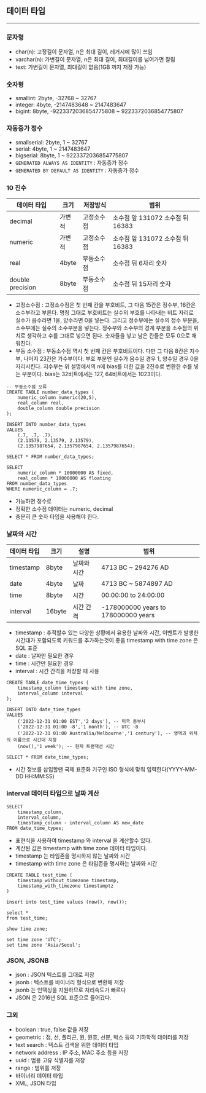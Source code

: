 
## 데이터 타입

--------------------------

### 문자형

* char(n): 고정길이 문자열, n은 최대 길이, 레거시에 많이 쓰임
* varchar(n): 가변길이 문자열, n은 최대 길이, 최대길이를 넘어가면 잘림
* text: 가변길이 문자열, 최대길이 없음(1GB 까지 저장 가능)

### 숫자형

* smallint: 2byte, -32768 ~ 32767
* integer: 4byte, -2147483648 ~ 2147483647
* bigint: 8byte, -9223372036854775808 ~ 9223372036854775807

### 자동증가 정수

* smallserial: 2byte, 1 ~ 32767
* serial: 4byte, 1 ~ 2147483647
* bigserial: 8byte, 1 ~ 9223372036854775807
* `GENERATED ALWAYS AS IDENTITY` : 자동증가 정수
* `GENERATED BY DEFAULT AS IDENTITY` : 자동증가 정수

### 10 진수

| 데이터 타입           | 크기  | 저장방식 | 범위                       |
|------------------|-----| -------- |--------------------------|
| decimal          | 가변적 | 고정소수점 | 소수점 앞 131072 소수점 뒤 16383 |
| numeric          | 가변적 | 고정소수점 | 소수점 앞 131072 소수점 뒤 16383 |
| real             | 4byte | 부동소수점 | 소수점 뒤 6자리 숫자             |
| double precision | 8byte | 부동소수점 | 소수점 뒤 15자리 숫자            |

* 고정소수점 : 고정소수점은 첫 번째 칸을 부호비트, 그 다음 15칸은 정수부, 16칸은 소수부라고 부른다. 명칭 그대로 부호비트는 실수의 부호를 나타내는 비트 자리로 실수가 음수라면 1을, 양수라면 0을 넣는다. 그리고 정수부에는 실수의 정수 부분을, 소수부에는 실수의 소수부분을 넣는다. 정수부와 소수부의 경계 부분을 소수점의 위치로 생각하고 수를 그대로 넣으면 된다. 숫자들을 넣고 남은 칸들은 모두 0으로 채워진다.
* 부동 소수점 : 부동소수점 역시 첫 번째 칸은 부호비트이다. 다만 그 다음 8칸은 지수부, 나머지 23칸은 가수부이다. 부호 부분엔 실수가 음수일 경우 1, 양수일 경우 0을 자리시킨다. 지수부는 위 설명에서의 n에 bias를 더한 값을 2진수로 변환한 수를 넣는 부분이다. bias는 32비트에서는 127, 64비트에서는 1023이다.
```
-- 부동소수점 오류
CREATE TABLE number_data_types (
    numeric_column numeric(20,5),
    real_column real,
    double_column double precision
);

INSERT INTO number_data_types
VALUES
    (.7, .7, .7),
    (2.13579, 2.13579, 2.13579),
    (2.1357987654, 2.1357987654, 2.1357987654);

SELECT * FROM number_data_types;

SELECT
    numeric_column * 10000000 AS fixed,
    real_column * 10000000 AS floating
FROM number_data_types
WHERE numeric_column = .7;
```
* 가능하면 정수로
* 정확한 소수점 데이터는 numeric, decimal
* 충분히 큰 숫자 타입을 사용해야 한다.

### 날짜와 시간

| 데이터 타입 | 크기 | 설명 | 범위                   |
|--------|----|----|----------------------|
|timestamp|8byte|날짜와 시간| 4713 BC ~ 294276 AD  |
|date|4byte|날짜| 4713 BC ~ 5874897 AD |
|time|8byte|시간| 00:00:00 to 24:00:00 |
|interval|16byte|시간 간격| -178000000 years to 178000000 years |

* timestamp : 추적할수 있는 다양한 상황에서 유용한 날짜와 시간, 이벤트가 발생한 시간대가 포함되도록 키워드를 추가하는것이 좋음 timestamp with time zone 은 SQL 표준
* date : 날짜만 필요한 경우
* time : 시간만 필요한 경우
* interval : 시간 간격을 저장할 때 사용
```
CREATE TABLE date_time_types (
    timestamp_column timestamp with time zone,
    interval_column interval
);

INSERT INTO date_time_types
VALUES
    ('2022-12-31 01:00 EST','2 days'), -- 미국 동부시
    ('2022-12-31 01:00 -8','1 month'), -- UTC -8
    ('2022-12-31 01:00 Australia/Melbourne','1 century'), -- 영역과 위치의 이름으로 시간대 지정
    (now(),'1 week'); -- 현재 트랜잭션 시간

SELECT * FROM date_time_types;
```
* 시간 정보를 삽입할땐 국제 표준화 기구인 ISO 형식에 맞춰 입력한다(YYYY-MM-DD HH:MM:SS)

### interval 데이터 타입으로 날짜 계산

```
SELECT
    timestamp_column,
    interval_column,
    timestamp_column - interval_column AS new_date
FROM date_time_types;
```
* 표현식을 사용하여 timestamp 와 interval 을 계산할수 있다.
* 계산된 값은 timestamp with time zone 데이터 타입이다.
* timestamp 는 타임존을 명시하지 않는 날짜와 시간
* timestamp with time zone 은 타임존을 명시하는 날짜와 시간
```
CREATE TABLE test_time (
    timestamp_without_timezone timestamp,
    timestamp_with_timezone timestamptz
)

insert into test_time values (now(), now());

select *
from test_time;

show time zone;

set time zone 'UTC';
set time zone 'Asia/Seoul';
```

### JSON, JSONB

* json : JSON 텍스트를 그대로 저장
* jsonb : 텍스트를 바이너리 형식으로 변환해 저장
* jsonb 는 인덱싱을 지원하므로 처리속도가 빠르다
* JSON 은 2016년 SQL 표준으로 들어갔다.

### 그외

* boolean : true, false 값을 저장
* geometric : 점, 선, 폴리곤, 원, 원호, 선분, 박스 등의 기하학적 데이터를 저장
* text search : 텍스트 검색을 위한 데이터 타입
* network address : IP 주소, MAC 주소 등을 저장
* uuid : 범용 고유 식별자를 저장
* range : 범위를 저장
* 바이너리 데이터 타입
* XML, JSON 타입

